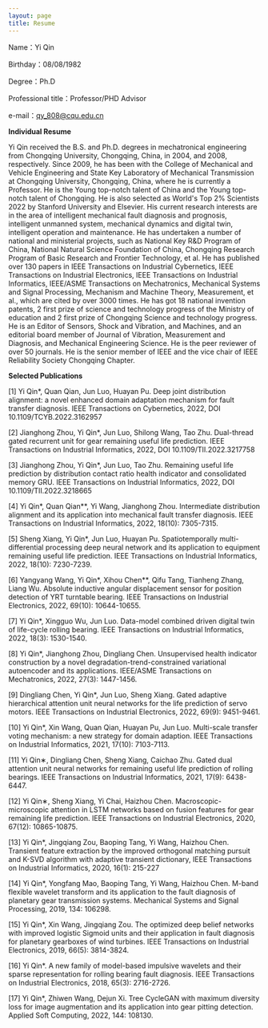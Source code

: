 ```yaml
---
layout: page
title: Resume
---
```


Name：Yi Qin

Birthday：08/08/1982

Degree：Ph.D

Professional title：Professor/PHD Advisor

e-mail：qy_808@cqu.edu.cn

**Individual Resume**

Yi Qin received the B.S. and Ph.D. degrees in mechatronical engineering from Chongqing University, Chongqing, China, in 2004, and 2008, respectively. Since 2009, he has been with the College of Mechanical and Vehicle Engineering and State Key Laboratory of Mechanical Transmission at Chongqing University, Chongqing, China, where he is currently a Professor. He is the Young top-notch talent of China and the Young top-notch talent of Chongqing. He is also selected as World's Top 2% Scientists 2022 by Stanford University and Elsevier. His current research interests are in the area of intelligent mechanical fault diagnosis and prognosis, intelligent unmanned system, mechanical dynamics and digital twin, intelligent operation and maintenance. He has undertaken a number of national and ministerial projects, such as National Key R&D Program of China, National Natural Science Foundation of China, Chongqing Research Program of Basic Research and Frontier Technology, et al. He has published over 130 papers in IEEE Transactions on Industrial Cybernetics, IEEE Transactions on Industrial Electronics, IEEE Transactions on Industrial Informatics, IEEE/ASME Transactions on Mechatronics, Mechanical Systems and Signal Processing, Mechanism and Machine Theory, Measurement, et al., which are cited by over 3000 times. He has got 18 national invention patents, 2 first prize of science and technology progress of the Ministry of education and 2 first prize of Chongqing Science and technology progress. He is an Editor of Sensors, Shock and Vibration, and Machines, and an editorial board member of Journal of Vibration, Measurement and Diagnosis, and Mechanical Engineering Science. He is the peer reviewer of over 50 journals. He is the senior member of IEEE and the vice chair of IEEE Reliability Society Chongqing Chapter.  

  **Selected Publications**

[1]   Yi Qin*, Quan Qian, Jun Luo, Huayan Pu. Deep joint distribution alignment: a novel enhanced domain adaptation mechanism for fault transfer diagnosis. IEEE Transactions on Cybernetics, 2022, DOI 10.1109/TCYB.2022.3162957

[2]   Jianghong Zhou, Yi Qin*, Jun Luo, Shilong Wang, Tao Zhu. Dual-thread gated recurrent unit for gear remaining useful life prediction. IEEE Transactions on Industrial Informatics, 2022, DOI 10.1109/TII.2022.3217758

[3]   Jianghong Zhou, Yi Qin*, Jun Luo, Tao Zhu. Remaining useful life prediction by distribution contact ratio health indicator and consolidated memory GRU. IEEE Transactions on Industrial Informatics, 2022, DOI 10.1109/TII.2022.3218665

[4]  Yi Qin*, Quan Qian**, Yi Wang, Jianghong Zhou. Intermediate distribution alignment and its application into mechanical fault transfer diagnosis. IEEE Transactions on Industrial Informatics, 2022, 18(10): 7305-7315.

[5]   Sheng Xiang, Yi Qin*, Jun Luo, Huayan Pu. Spatiotemporally multi-differential processing deep neural network and its application to equipment remaining useful life prediction. IEEE Transactions on Industrial Informatics, 2022, 18(10): 7230-7239.

[6]   Yangyang Wang, Yi Qin*, Xihou Chen**, Qifu Tang, Tianheng Zhang, Liang Wu. Absolute inductive angular displacement sensor for position detection of YRT turntable bearing. IEEE Transactions on Industrial Electronics, 2022, 69(10): 10644-10655.

[7]   Yi Qin*, Xingguo Wu, Jun Luo. Data-model combined driven digital twin of life-cycle rolling bearing. IEEE Transactions on Industrial Informatics, 2022, 18(3): 1530-1540.

[8]   Yi Qin*, Jianghong Zhou, Dingliang Chen. Unsupervised health indicator construction by a novel degradation-trend-constrained variational autoencoder and its applications. IEEE/ASME Transactions on Mechatronics, 2022, 27(3): 1447-1456.

[9]   Dingliang Chen, Yi Qin*, Jun Luo, Sheng Xiang. Gated adaptive hierarchical attention unit neural networks for the life prediction of servo motors. IEEE Transactions on Industrial Electronics, 2022, 69(9): 9451-9461.

[10]  Yi Qin*, Xin Wang, Quan Qian, Huayan Pu, Jun Luo. Multi-scale transfer voting mechanism: a new strategy for domain adaption. IEEE Transactions on Industrial Informatics, 2021, 17(10): 7103-7113.   

[11]  Yi Qin∗, Dingliang Chen, Sheng Xiang, Caichao Zhu. Gated dual attention unit neural networks for remaining useful life prediction of rolling bearings. IEEE Transactions on Industrial Informatics, 2021, 17(9): 6438-6447.    

[12]  Yi Qin∗, Sheng Xiang, Yi Chai, Haizhou Chen. Macroscopic-microscopic attention in LSTM networks based on fusion features for gear remaining life prediction. IEEE Transactions on Industrial Electronics, 2020, 67(12): 10865-10875. 

[13]  Yi Qin*, Jingqiang Zou, Baoping Tang, Yi Wang, Haizhou Chen. Transient feature extraction by the improved orthogonal matching pursuit and K-SVD algorithm with adaptive transient dictionary, IEEE Transactions on Industrial Informatics, 2020, 16(1): 215-227  

[14]  Yi Qin*, Yongfang Mao, Baoping Tang, Yi Wang, Haizhou Chen. M-band flexible wavelet transform and its application to the fault diagnosis of planetary gear transmission systems. Mechanical Systems and Signal Processing, 2019, 134: 106298. 

[15]  Yi Qin*, Xin Wang, Jingqiang Zou. The optimized deep belief networks with improved logistic Sigmoid units and their application in fault diagnosis for planetary gearboxes of wind turbines. IEEE Transactions on Industrial Electronics, 2019, 66(5): 3814-3824.

[16]  Yi Qin*. A new family of model-based impulsive wavelets and their sparse representation for rolling bearing fault diagnosis. IEEE Transactions on Industrial Electronics, 2018, 65(3): 2716-2726.

[17]   Yi Qin*, Zhiwen Wang, Dejun Xi. Tree CycleGAN with maximum diversity loss for image augmentation and its application into gear pitting detection. Applied Soft Computing, 2022, 144: 108130.